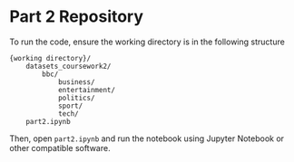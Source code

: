 # Part 2 Repository

To run the code, ensure the working directory is in the following structure

```
{working directory}/
    datasets_coursework2/
        bbc/
            business/
            entertainment/
            politics/
            sport/
            tech/
    part2.ipynb
```

Then, open `part2.ipynb` and run the notebook using Jupyter Notebook or other compatible software.